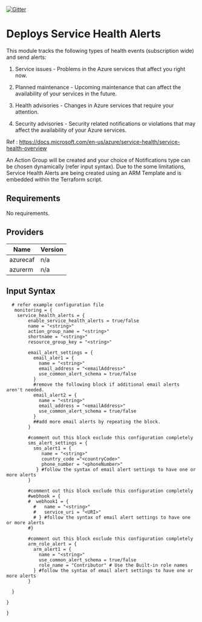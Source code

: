 [![Gitter](https://badges.gitter.im/aztfmod/community.svg)](https://gitter.im/aztfmod/community?utm_source=badge&utm_medium=badge&utm_campaign=pr-badge)

# Deploys Service Health Alerts

This module tracks the following types of health events (subscription wide) and send alerts:

1. Service issues - Problems in the Azure services that affect you right now.

2. Planned maintenance - Upcoming maintenance that can affect the availability of your services in the future.

3. Health advisories - Changes in Azure services that require your attention.

4. Security advisories - Security related notifications or violations that may affect the availability of your Azure services.

Ref : https://docs.microsoft.com/en-us/azure/service-health/service-health-overview

An Action Group will be created and your choice of Notifications type can be chosen dynamically (refer input syntax).
Due to the some limitations, Service Health Alerts are being created using an ARM Template and is embedded within the Terraform script.


## Requirements

No requirements.

## Providers

| Name | Version |
|------|---------|
| azurecaf | n/a |
| azurerm | n/a |

##  Input Syntax
```hcl
  # refer example configuration file
   monitoring = {
    service_health_alerts = {
        enable_service_health_alerts = true/false
        name = "<string>"
        action_group_name = "<string>"
        shortname = "<string>"
        resource_group_key = "<string>"

        email_alert_settings = {
          email_aler1 = {
            name = "<string>"
            email_address = "<emailAddress>"
            use_common_alert_schema = true/false
          }
          #remove the following block if additional email alerts aren't needed.
          email_alert2 = {
            name = "<string>"
            email_address = "<emailAddress>"
            use_common_alert_schema = true/false
          }
          ##add more email alerts by repeating the block.
        }

        #comment out this block exclude this configuration completely
        sms_alert_settings = {
          sms_alert1 = {
             name = "<string>"
             country_code ="<countryCode>"
             phone_number = "<phoneNumber>"
           } #follow the syntax of email alert settings to have one or more alerts
        }

        #comment out this block exclude this configuration completely
        #webhook = {
        #  webhook1 = {
          #   name = "<string>"
          #   service_uri = "<URI>"
          # } #follow the syntax of email alert settings to have one or more alerts
        #}

        #comment out this block exclude this configuration completely
        arm_role_alert = {
          arm_alert1 = {
            name = "<string>"
            use_common_alert_schema = true/false
            role_name = "Contributor" # Use the Built-in role names
          } #follow the syntax of email alert settings to have one or more alerts
        }

  }

}

}
```
